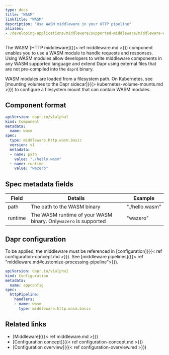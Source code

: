 ```yaml
---
type: docs
title: "WASM"
linkTitle: "WASM"
description: "Use WASM middleware in your HTTP pipeline"
aliases:
- /developing-applications/middleware/supported-middleware/middleware-wasm/
---
```


The WASM [HTTP middleware]({{< ref middleware.md >}}) component enables you to use a WASM module to handle requests and responses.
Using WASM modules allow developers to write middleware components in any WASM supported language and extend Dapr using external files that are not pre-compiled into the `daprd` binary.

WASM modules are loaded from a filesystem path. On Kubernetes, see [mounting volumes to the Dapr sidecar]({{> kubernetes-volume-mounts.md >}}) to configure a filesystem mount that can contain WASM modules.

## Component format


```yaml
apiVersion: dapr.io/v1alpha1
kind: Component
metadata:
  name: wasm
spec:
  type: middleware.http.wasm.basic
  version: v1
  metadata:
  - name: path
    value: "./hello.wasm"
  - name: runtime
    value: "wazero"
```

## Spec metadata fields

| Field | Details | Example |
|-------|---------|---------|
| path | The path to the WASM binary | "./hello.wasm" |
| runtime | The WASM runtime of your WASM binary. Only`wazero` is supported | "wazero" |


## Dapr configuration

To be applied, the middleware must be referenced in [configuration]({{< ref configuration-concept.md >}}). See [middleware pipelines]({{< ref "middleware.md#customize-processing-pipeline">}}).

```yaml
apiVersion: dapr.io/v1alpha1
kind: Configuration
metadata:
  name: appconfig
spec:
  httpPipeline:
    handlers:
    - name: wasm
      type: middleware.http.wasm.basic
```

## Related links

- [Middleware]({{< ref middleware.md >}})
- [Configuration concept]({{< ref configuration-concept.md >}})
- [Configuration overview]({{< ref configuration-overview.md >}})
